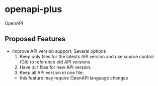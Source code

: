 # openapi-plus
OpenAPI

## Proposed Features

- Improve API version support. Several options
  1. Keep only files for the latests API version and use source control (Git) to reference old API versions
  1. Have `dif` files for new API version.
  1. Keep all API version in one file.
    - this feature may require OpenAPI language changes
